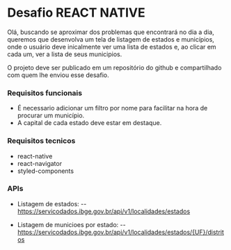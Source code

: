# Desafio REACT NATIVE
Olá, buscando se aproximar dos problemas que encontrará no dia a dia, queremos que desenvolva um tela de listagem de estados e municípios, onde o usuário deve inicalmente ver uma lista de estados e, ao clicar em cada um, ver a lista de seus municipios.

O projeto deve ser publicado em um repositório do github e compartilhado com quem lhe enviou esse desafio.

### Requisitos funcionais
- É necessario adicionar um filtro por nome para facilitar na hora de procurar um município.
- A capital de cada estado deve estar em destaque.

### Requisitos tecnicos
- react-native
- react-navigator
- styled-components

### APIs

- Listagem de estados:
-- https://servicodados.ibge.gov.br/api/v1/localidades/estados

- Listagem de municioes por estado:
-- https://servicodados.ibge.gov.br/api/v1/localidades/estados/{UF}/distritos

